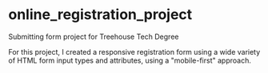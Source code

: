 # online_registration_project
Submitting form project for Treehouse Tech Degree

For this project, I created a responsive registration form using a wide variety of HTML form input types and attributes, using a "mobile-first" approach.
